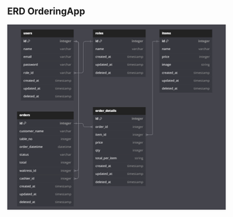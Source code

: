## ERD OrderingApp
![ordering-app](https://github.com/pearlgw/api_backend_order_eat_laravel/blob/master/contentgithub/erd.png)
